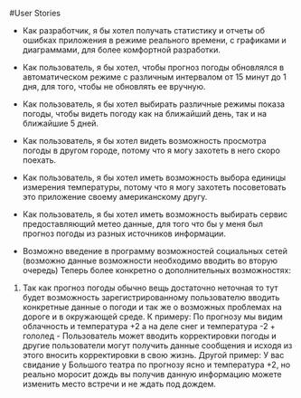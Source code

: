 #User Stories

* Как разработчик, я бы хотел получать статистику и отчеты об ошибках приложения в режиме реального времени, с графиками и диаграммами, для более комфортной разработки.

* Как пользователь, я бы хотел, чтобы прогноз погоды обновлялся в автоматическом режиме с различным интервалом от 15 минут до 1 дня, для того, чтобы не обновлять ее вручную.
* Как пользователь, я бы хотел выбирать различные режимы показа погоды, чтобы видеть погоду как на ближайший день, так и на ближайшие 5 дней.
* Как пользователь, я бы хотел видеть возможность просмотра погоды в другом городе, потому что я могу захотеть в него скоро поехать.
* Как пользователь, я бы хотел иметь возможность выбора единицы измерения температуры, потому что я могу захотеть посоветовать это приложение своему американскому другу.
* Как пользователь, я бы хотел иметь возможность выбирать сервис предоставляющий метео данные, для того что бы у меня был прогноз погоды из разных источников информации. 

* Возможно введение в программу возможностей социальных сетей (возможно данные возможности необходимо вводить во вторую очередь) Теперь более конкретно о дополнительных возможностях:
1. Так как прогноз погоды обычно вещь достаточно неточная то тут будет возможность зарегистрированному пользователю вводить конкретные данные о погоди и так же о возможных проблемах на дороге и в окружающей среде.
	К примеру: По прогнозу мы видим облачность и температура +2 а на деле снег и температура -2 + гололед - Пользователь может вводить корректировки погоды и другие пользователи могут получить данные сообщения и исходя из этого 
	вносить корректировки в свою жизнь. Другой пример: У вас свидание у Большого театра по прогнозу ясно и температура +2, но реально моросит дождь вы получив данную информацию можете изменить место встречи и не ждать под дождем.
